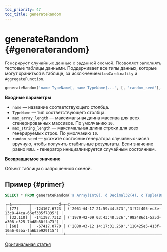 ```yaml
---
toc_priority: 47
toc_title: generateRandom
---
```


# generateRandom {#generaterandom}

Генерирует случайные данные с заданной схемой.
Позволяет заполнять тестовые таблицы данными.
Поддерживает все типы данных, которые могут храниться в таблице, за исключением `LowCardinality` и `AggregateFunction`.

``` sql
generateRandom('name TypeName[, name TypeName]...', [, 'random_seed'[, 'max_string_length'[, 'max_array_length']]]);
```

**Входные параметры**
- `name` — название соответствующего столбца.
- `TypeName` — тип соответствующего столбца.
- `max_array_length` — максимальная длина массива для всех сгенерированных массивов. По умолчанию `10`.
- `max_string_length` — максимальная длина строки для всех генерируемых строк. По умолчанию `10`.
- `random_seed` — укажите состояние генератора случайных чисел вручную, чтобы получить стабильные результаты. Если значение равно `NULL` - генератор инициализируется случайным состоянием.

**Возвращаемое значение**

Объект таблицы с запрошенной схемой.

## Пример {#primer}

``` sql
SELECT * FROM generateRandom('a Array(Int8), d Decimal32(4), c Tuple(DateTime64(3), UUID)', 1, 10, 2) LIMIT 3;
```

``` text
┌─a────────┬────────────d─┬─c──────────────────────────────────────────────────────────────────┐
│ [77]     │ -124167.6723 │ ('2061-04-17 21:59:44.573','3f72f405-ec3e-13c8-44ca-66ef335f7835') │
│ [32,110] │ -141397.7312 │ ('1979-02-09 03:43:48.526','982486d1-5a5d-a308-e525-7bd8b80ffa73') │
│ [68]     │  -67417.0770 │ ('2080-03-12 14:17:31.269','110425e5-413f-10a6-05ba-fa6b3e929f15') │
└──────────┴──────────────┴────────────────────────────────────────────────────────────────────┘
```

[Оригинальная статья](https://clickhouse.tech/docs/ru/query_language/table_functions/generate/) <!--hide-->
